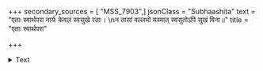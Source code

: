 +++
secondary_sources = [ "MSS_7903",]
jsonClass = "Subhaashita"
text = "एताः स्वार्थपरा नार्यः केवलं स्वसुखे रताः।  \nन तासां वल्लभो यस्मात् स्वसुतोऽपि सुखं विना॥"
title = "एताः स्वार्थपरा"

+++

<details><summary>Text</summary>

एताः स्वार्थपरा नार्यः केवलं स्वसुखे रताः।  
न तासां वल्लभो यस्मात् स्वसुतोऽपि सुखं विना॥
</details>
